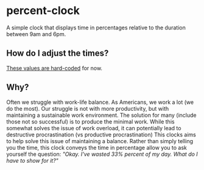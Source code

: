 # percent-clock
A simple clock that displays time in percentages relative to the duration between 9am and 6pm.

## How do I adjust the times?
[These values are hard-coded](./lib/clock.cpp#L10-11) for now. 

## Why?

Often we struggle with work-life balance. As Americans, we work a lot (we do the most).
Our struggle is not with more productivity, but with maintaining a sustainable work environment.
The solution for many (include those not so successful) is to produce the minimal work.
While this somewhat solves the issue of work overload, it can potentially lead to destructive procrastination (vs productive procrastination)
This clocks aims to help solve this issue of maintaining a balance.
Rather than simply telling you the time, this clock conveys the time in percentage allow you to ask yourself the question:
*"Okay. I've wasted 33% percent of my day. What do I have to show for it?"*

